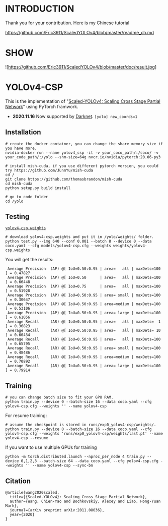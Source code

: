 # INTRODUCTION
Thank you for your contribution. Here is my Chinese tutorial

https://github.com/Eric3911/ScaledYOLOv4/blob/master/readme_ch.md

# SHOW
![https://github.com/Eric3911/ScaledYOLOv4/blob/master/doc/result.jpg]

# YOLOv4-CSP

This is the implementation of "[Scaled-YOLOv4: Scaling Cross Stage Partial Network](https://arxiv.org/abs/2011.08036)" using PyTorch framwork.

* **2020.11.16** Now supported by [Darknet](https://github.com/AlexeyAB/darknet). `[yolo] new_coords=1` 

## Installation

```
# create the docker container, you can change the share memory size if you have more.
nvidia-docker run --name yolov4_csp -it -v your_coco_path/:/coco/ -v your_code_path/:/yolo --shm-size=64g nvcr.io/nvidia/pytorch:20.06-py3

# install mish-cuda, if you use different pytorch version, you could try https://github.com/JunnYu/mish-cuda
cd /
git clone https://github.com/thomasbrandon/mish-cuda
cd mish-cuda
python setup.py build install

# go to code folder
cd /yolo
```

## Testing

[`yolov4-csp.weights`](https://drive.google.com/file/d/1NQwz47cW0NUgy7L3_xOKaNEfLoQuq3EL/view?usp=sharing)

```
# download yolov4-csp.weights and put it in /yolo/weights/ folder.
python test.py --img 640 --conf 0.001 --batch 8 --device 0 --data coco.yaml --cfg models/yolov4-csp.cfg --weights weights/yolov4-csp.weights
```

You will get the results:
```
 Average Precision  (AP) @[ IoU=0.50:0.95 | area=   all | maxDets=100 ] = 0.47827
 Average Precision  (AP) @[ IoU=0.50      | area=   all | maxDets=100 ] = 0.66448
 Average Precision  (AP) @[ IoU=0.75      | area=   all | maxDets=100 ] = 0.51928
 Average Precision  (AP) @[ IoU=0.50:0.95 | area= small | maxDets=100 ] = 0.30647
 Average Precision  (AP) @[ IoU=0.50:0.95 | area=medium | maxDets=100 ] = 0.53106
 Average Precision  (AP) @[ IoU=0.50:0.95 | area= large | maxDets=100 ] = 0.61056
 Average Recall     (AR) @[ IoU=0.50:0.95 | area=   all | maxDets=  1 ] = 0.36823
 Average Recall     (AR) @[ IoU=0.50:0.95 | area=   all | maxDets= 10 ] = 0.60434
 Average Recall     (AR) @[ IoU=0.50:0.95 | area=   all | maxDets=100 ] = 0.65795
 Average Recall     (AR) @[ IoU=0.50:0.95 | area= small | maxDets=100 ] = 0.48486
 Average Recall     (AR) @[ IoU=0.50:0.95 | area=medium | maxDets=100 ] = 0.70892
 Average Recall     (AR) @[ IoU=0.50:0.95 | area= large | maxDets=100 ] = 0.79914
```

## Training

```
# you can change batch size to fit your GPU RAM.
python train.py --device 0 --batch-size 16 --data coco.yaml --cfg yolov4-csp.cfg --weights '' --name yolov4-csp
```

For resume training:
```
# assume the checkpoint is stored in runs/exp0_yolov4-csp/weights/.
python train.py --device 0 --batch-size 16 --data coco.yaml --cfg yolov4-csp.cfg --weights 'runs/exp0_yolov4-csp/weights/last.pt' --name yolov4-csp --resume
```

If you want to use multiple GPUs for training
```
python -m torch.distributed.launch --nproc_per_node 4 train.py --device 0,1,2,3 --batch-size 64 --data coco.yaml --cfg yolov4-csp.cfg --weights '' --name yolov4-csp --sync-bn
```

## Citation

```
@article{wang2020scaled,
  title={{Scaled-YOLOv4}: Scaling Cross Stage Partial Network},
  author={Wang, Chien-Yao and Bochkovskiy, Alexey and Liao, Hong-Yuan Mark},
  journal={arXiv preprint arXiv:2011.08036},
  year={2020}
}
```
